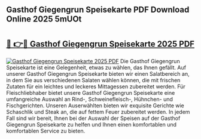 ## Gasthof Giegengrun Speisekarte PDF Download Online 2025 5mUOt

# <h2><a href="http://gc61li2.nevu.top/?p=Gasthof+Giegengrun+Speisekarte">🔗 👉🔴 Gasthof Giegengrun Speisekarte 2025 PDF</a></h2>

[![Gasthof Giegengrun Speisekarte 2025 PDF](https://i.imgur.com/dBaPXMq.png)](http://gc61li2.nevu.top/?p=Gasthof+Giegengrun+Speisekarte)
Die Gasthof Giegengrun Speisekarte ist eine Gelegenheit, etwas zu wählen, das Ihnen gefällt. Auf unserer Gasthof Giegengrun Speisekarte bieten wir einen Salatbereich an, in dem Sie aus verschiedenen Salaten wählen können, die mit frischen Zutaten für ein leichtes und leckeres Mittagessen zubereitet werden. Für Fleischliebhaber bietet unsere Gasthof Giegengrun Speisekarte eine umfangreiche Auswahl an Rind-, Schweinefleisch-, Hühnchen- und Fischgerichten. Unseren Auserwählten bieten wir exquisite Gerichte wie Schaschlik und Steak an, die auf fettem Feuer zubereitet werden. In jedem Fall sind wir bereit, Ihnen bei der Auswahl der Speisen auf der Gasthof Giegengrun Speisekarte zu helfen und Ihnen einen komfortablen und komfortablen Service zu bieten.
